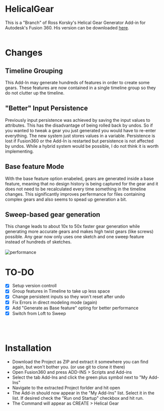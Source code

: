 # HelicalGear

This is a "Branch" of Ross Korsky's Helical Gear Generator Add-in for Autodesk's Fusion 360.
His version can be downloaded [here](https://apps.autodesk.com/FUSION/en/Detail/Index?id=9029586664984391977&os=Mac&appLang=en).
<br>
<br>

# Changes

## Timeline Grouping
This Add-In may generate hundreds of features in order to create some gears.
These features are now contained in a single timeline group so they do not clutter up the timeline.

## "Better" Input Persistence
Previously input persistence was achieved by saving the input values to attributes. This has the disadvantage of being rolled back by undos. So if you wanted to tweak a gear you just generated you would have to re-enter everything.
The new system just stores values in a variable. Persistence is lost if Fusion360 or the Add-In is restarted but persistence is not affected by undos. While a hybrid system would be possible, I do not think it is worth implementing.

## Base feature Mode
With the base feature option enabeled, gears are generated inside a base feature, meaning that no design history is being captured for the gear and it does not need to be recalculated every time something in the timeline changes.
This significantly improves perfermance for files containing complex gears and also seems to spead up generation a bit.

## Sweep-based gear generation
This change leads to about 10x to 50x faster gear generation while generating more accurate gears and makes high twist gears (like screws) possible. Any gear now only uses one sketch and one sweep feature instead of hundreds of sketches.
<br>
<br>
![performance](https://ortusresearch.com/wp-content/uploads/2019/05/perforrmance.jpg)
<br>

# TO-DO
* [x] Setup version controll
* [x] Group features in Timeline to take up less space
* [x] Change persistent inputs so they won't reset after undo
* [x] Fix Errors in direct modeling mode (again)
* [x] Add "Generate as Base feature" opting for better performance
* [x] Switch from Loft to Sweep
<br>
<br>

# Installation
* Download the Project as ZIP and extract it somewhere you can find again, but won't bother you. (or use git to clone it there)
* Open Fusion360 and press ADD-INS > Scripts and Add-ins
* Select the tab Add-Ins and click the green plus symbol next to "My Add-Ins"
* Navigate to the extracted Project forlder and hit open
* The Add-in should now appear in the "My Add-Ins" list. Select it in the list. If desired check the "Run ond Startup" checkbox and hit run.
* The Command will appear as CREATE > Helical Gear
